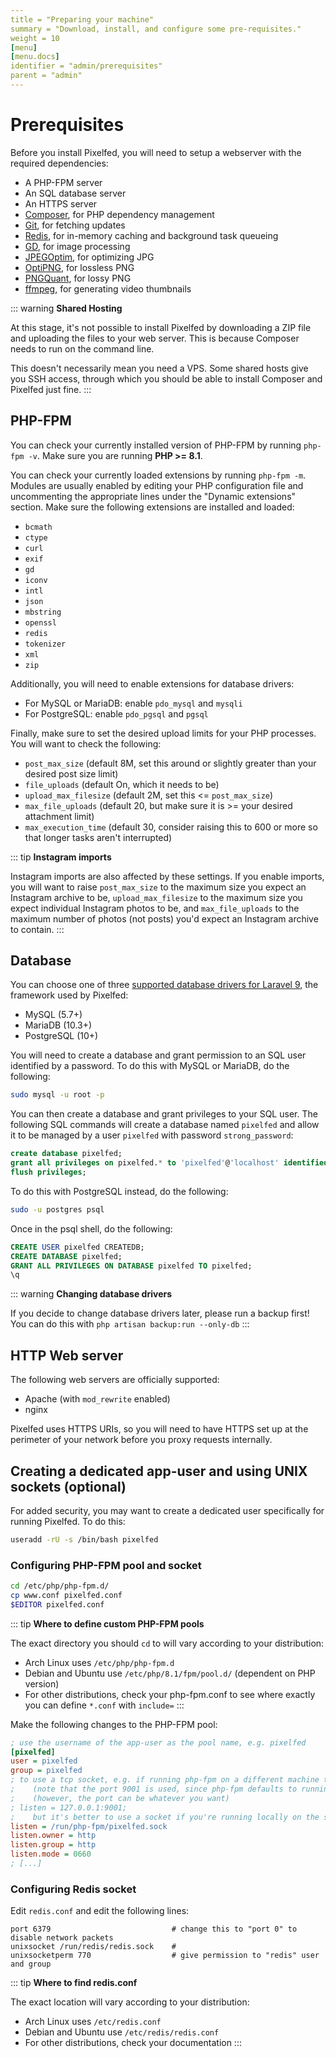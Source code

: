 ```yaml
---
title = "Preparing your machine"
summary = "Download, install, and configure some pre-requisites."
weight = 10
[menu]
[menu.docs]
identifier = "admin/prerequisites"
parent = "admin"
---
```


# Prerequisites

Before you install Pixelfed, you will need to setup a webserver with the required dependencies:

- A PHP-FPM server
- An SQL database server
- An HTTPS server
- [Composer](https://getcomposer.org/), for PHP dependency management
- [Git](https://git-scm.com/), for fetching updates
- [Redis](https://redis.io/), for in-memory caching and background task queueing
- [GD](https://libgd.github.io/), for image processing
- [JPEGOptim](https://github.com/tjko/jpegoptim), for optimizing JPG
- [OptiPNG](http://optipng.sourceforge.net/), for lossless PNG
- [PNGQuant](https://pngquant.org/), for lossy PNG
- [ffmpeg](https://ffmpeg.org/), for generating video thumbnails

::: warning
**Shared Hosting**

At this stage, it's not possible to install Pixelfed by downloading a ZIP file and uploading the files to your web server. This is because Composer needs to run on the command line.

This doesn't necessarily mean you need a VPS. Some shared hosts give you SSH access, through which you should be able to install Composer and Pixelfed just fine.
:::

## PHP-FPM

You can check your currently installed version of PHP-FPM by running `php-fpm -v`. Make sure you are running **PHP >= 8.1**.

You can check your currently loaded extensions by running `php-fpm -m`. Modules are usually enabled by editing your PHP configuration file and uncommenting the appropriate lines under the "Dynamic extensions" section. Make sure the following extensions are installed and loaded:

- `bcmath`
- `ctype`
- `curl`
- `exif`
- `gd`
- `iconv`
- `intl`
- `json`
- `mbstring`
- `openssl`
- `redis`
- `tokenizer`
- `xml`
- `zip`

Additionally, you will need to enable extensions for database drivers:
- For MySQL or MariaDB: enable `pdo_mysql` and `mysqli`
- For PostgreSQL: enable `pdo_pgsql` and `pgsql`

Finally, make sure to set the desired upload limits for your PHP processes. You will want to check the following:
- `post_max_size` (default 8M, set this around or slightly greater than your desired post size limit)
- `file_uploads` (default On, which it needs to be)
- `upload_max_filesize` (default 2M, set this <= `post_max_size`)
- `max_file_uploads` (default 20, but make sure it is >= your desired attachment limit)
- `max_execution_time` (default 30, consider raising this to 600 or more so that longer tasks aren't interrupted)

::: tip
**Instagram imports**

Instagram imports are also affected by these settings. If you enable imports, you will want to raise `post_max_size` to the maximum size you expect an Instagram archive to be, `upload_max_filesize` to the maximum size you expect individual Instagram photos to be, and `max_file_uploads` to the maximum number of photos (not posts) you'd expect an Instagram archive to contain.
:::

## Database

You can choose one of three [supported database drivers for Laravel 9](https://laravel.com/docs/9.x/database#introduction), the framework used by Pixelfed:
- MySQL (5.7+)
- MariaDB (10.3+)
- PostgreSQL (10+)

You will need to create a database and grant permission to an SQL user identified by a password. To do this with MySQL or MariaDB, do the following:

```sh
sudo mysql -u root -p
```

You can then create a database and grant privileges to your SQL user. The following SQL commands will create a database named `pixelfed` and allow it to be managed by a user `pixelfed` with password `strong_password`:

```sql
create database pixelfed;
grant all privileges on pixelfed.* to 'pixelfed'@'localhost' identified by 'strong_password';
flush privileges;
```

To do this with PostgreSQL instead, do the following:

```sh
sudo -u postgres psql
```

Once in the psql shell, do the following:

```sql
CREATE USER pixelfed CREATEDB;
CREATE DATABASE pixelfed;
GRANT ALL PRIVILEGES ON DATABASE pixelfed TO pixelfed;
\q
```

::: warning
**Changing database drivers**

If you decide to change database drivers later, please run a backup first! You can do this with `php artisan backup:run --only-db`
:::

## HTTP Web server

The following web servers are officially supported:
- Apache (with `mod_rewrite` enabled)
- nginx

Pixelfed uses HTTPS URIs, so you will need to have HTTPS set up at the perimeter of your network before you proxy requests internally.

## Creating a dedicated app-user and using UNIX sockets (optional)

For added security, you may want to create a dedicated user specifically for running Pixelfed. To do this:

```sh
useradd -rU -s /bin/bash pixelfed
```

### Configuring PHP-FPM pool and socket

```sh
cd /etc/php/php-fpm.d/
cp www.conf pixelfed.conf
$EDITOR pixelfed.conf
```

::: tip
**Where to define custom PHP-FPM pools**

The exact directory you should `cd` to will vary according to your distribution:
- Arch Linux uses `/etc/php/php-fpm.d`
- Debian and Ubuntu use `/etc/php/8.1/fpm/pool.d/` (dependent on PHP version)
- For other distributions, check your php-fpm.conf to see where exactly you can define `*.conf` with `include=`
:::


Make the following changes to the PHP-FPM pool:

```ini
; use the username of the app-user as the pool name, e.g. pixelfed
[pixelfed]
user = pixelfed
group = pixelfed
; to use a tcp socket, e.g. if running php-fpm on a different machine than your app:
;    (note that the port 9001 is used, since php-fpm defaults to running on port 9000;)
;    (however, the port can be whatever you want)
; listen = 127.0.0.1:9001;
;    but it's better to use a socket if you're running locally on the same machine:
listen = /run/php-fpm/pixelfed.sock
listen.owner = http
listen.group = http
listen.mode = 0660
; [...]
```

### Configuring Redis socket

Edit `redis.conf` and edit the following lines:

```
port 6379                           # change this to "port 0" to disable network packets
unixsocket /run/redis/redis.sock    # 
unixsocketperm 770                  # give permission to "redis" user and group
```

::: tip
**Where to find redis.conf**

The exact location will vary according to your distribution:
- Arch Linux uses `/etc/redis.conf`
- Debian and Ubuntu use `/etc/redis/redis.conf`
- For other distributions, check your documentation
:::
